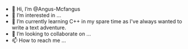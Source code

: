- 👋 Hi, I’m @Angus-Mcfangus
- 👀 I’m interested in ...
- 🌱 I’m currently learning C++ in my spare time as I've always wanted to write a text adventure.
- 💞️ I’m looking to collaborate on ...
- 📫 How to reach me ...

<!---
Angus-Mcfangus/Angus-Mcfangus is a ✨ special ✨ repository because its `README.md` (this file) appears on your GitHub profile.
You can click the Preview link to take a look at your changes.
--->
